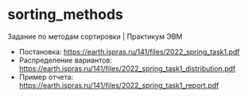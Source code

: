 # sorting_methods
Задание по методам сортировки | Практикум ЭВМ

- Постановка: <https://earth.ispras.ru/141/files/2022_spring_task1.pdf>
- Распределение вариантов: <https://earth.ispras.ru/141/files/2022_spring_task1_distribution.pdf>
- Пример отчета: <https://earth.ispras.ru/141/files/2022_spring_task1_report.pdf>
